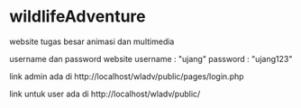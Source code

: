 # wildlifeAdventure
website tugas besar animasi dan multimedia

username dan password website
username    : "ujang"
password    : "ujang123"

link admin ada di
http://localhost/wladv/public/pages/login.php

link untuk user ada di
http://localhost/wladv/public/
